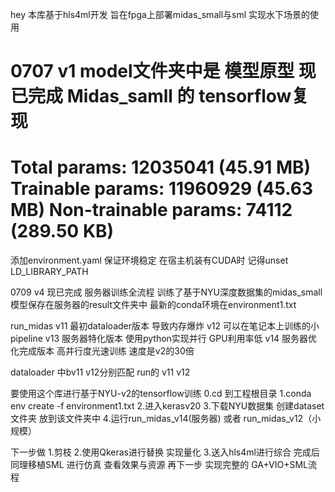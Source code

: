 hey 本库基于hls4ml开发 旨在fpga上部署midas_small与sml 实现水下场景的使用


0707 v1
model文件夹中是 模型原型 
现已完成 Midas_samll 的 tensorflow复现
=======================================
Total params: 12035041 (45.91 MB)
Trainable params: 11960929 (45.63 MB)
Non-trainable params: 74112 (289.50 KB)
=======================================

添加environment.yaml 保证环境稳定 在宿主机装有CUDA时 记得unset LD_LIBRARY_PATH


0709 v4
现已完成 服务器训练全流程
训练了基于NYU深度数据集的midas_small
模型保存在服务器的result文件夹中
最新的conda环境在environment1.txt

run_midas v11  最初dataloader版本 导致内存爆炸
          v12  可以在笔记本上训练的小pipeline
          v13  服务器特化版本 使用python实现并行 GPU利用率低
          v14  服务器优化完成版本 高并行度光速训练 速度是v2的30倍

dataloader 中bv11 v12分别匹配 run的 v11 v12

要使用这个库进行基于NYU-v2的tensorflow训练
    0.cd 到工程根目录
    1.conda env create -f environment1.txt
    2.进入kerasv20
    3.下载NYU数据集 创建dataset文件夹 放到该文件夹中
    4.运行run_midas_v14(服务器) 或者 run_midas_v12（小规模）

下一步做 1.剪枝   2.使用Qkeras进行替换 实现量化 3.送入hls4ml进行综合
完成后 同理移植SML 进行仿真 查看效果与资源 
再下一步 实现完整的 GA+VIO+SML流程
